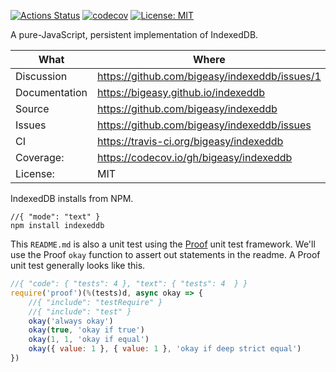 [![Actions Status](https://github.com/bigeasy/indexeddb/workflows/Node%20CI/badge.svg)](https://github.com/bigeasy/indexeddb/actions)
[![codecov](https://codecov.io/gh/bigeasy/indexeddb/branch/master/graph/badge.svg)](https://codecov.io/gh/bigeasy/indexeddb)
[![License: MIT](https://img.shields.io/badge/License-MIT-yellow.svg)](https://opensource.org/licenses/MIT)

A pure-JavaScript, persistent implementation of IndexedDB.

| What          | Where                                         |
| --- | --- |
| Discussion    | https://github.com/bigeasy/indexeddb/issues/1 |
| Documentation | https://bigeasy.github.io/indexeddb           |
| Source        | https://github.com/bigeasy/indexeddb          |
| Issues        | https://github.com/bigeasy/indexeddb/issues   |
| CI            | https://travis-ci.org/bigeasy/indexeddb       |
| Coverage:     | https://codecov.io/gh/bigeasy/indexeddb       |
| License:      | MIT                                           |


IndexedDB installs from NPM.

```text
//{ "mode": "text" }
npm install indexeddb
```

This `README.md` is also a unit test using the
[Proof](https://github.com/bigeasy/proof) unit test framework. We'll use the
Proof `okay` function to assert out statements in the readme. A Proof unit test
generally looks like this.

```javascript
//{ "code": { "tests": 4 }, "text": { "tests": 4  } }
require('proof')(%(tests)d, async okay => {
    //{ "include": "testRequire" }
    //{ "include": "test" }
    okay('always okay')
    okay(true, 'okay if true')
    okay(1, 1, 'okay if equal')
    okay({ value: 1 }, { value: 1 }, 'okay if deep strict equal')
})
```
